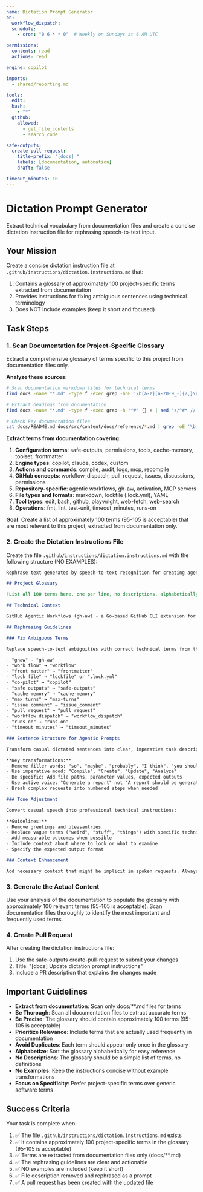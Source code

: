 ```yaml
---
name: Dictation Prompt Generator
on:
  workflow_dispatch:
  schedule:
    - cron: "0 6 * * 0"  # Weekly on Sundays at 6 AM UTC

permissions:
  contents: read
  actions: read

engine: copilot

imports:
  - shared/reporting.md

tools:
  edit:
  bash:
    - "*"
  github:
    allowed:
      - get_file_contents
      - search_code

safe-outputs:
  create-pull-request:
    title-prefix: "[docs] "
    labels: [documentation, automation]
    draft: false

timeout_minutes: 10
---
```


# Dictation Prompt Generator

Extract technical vocabulary from documentation files and create a concise dictation instruction file for rephrasing speech-to-text input.

## Your Mission

Create a concise dictation instruction file at `.github/instructions/dictation.instructions.md` that:
1. Contains a glossary of approximately 100 project-specific terms extracted from documentation
2. Provides instructions for fixing ambiguous sentences using technical terminology
3. Does NOT include examples (keep it short and focused)

## Task Steps

### 1. Scan Documentation for Project-Specific Glossary

Extract a comprehensive glossary of terms specific to this project from documentation files only.

**Analyze these sources:**

```bash
# Scan documentation markdown files for technical terms
find docs -name "*.md" -type f -exec grep -hoE '\b[a-z][a-z0-9_-]{2,}\b' {} + | sort -u | head -200

# Extract headings from documentation
find docs -name "*.md" -type f -exec grep -h "^#" {} + | sed 's/^#* //' | head -100

# Check key documentation files
cat docs/README.md docs/src/content/docs/reference/*.md | grep -oE '\b[a-z][a-z0-9_-]{3,}\b' | sort -u | head -150
```

**Extract terms from documentation covering:**

1. **Configuration terms**: safe-outputs, permissions, tools, cache-memory, toolset, frontmatter
2. **Engine types**: copilot, claude, codex, custom
3. **Actions and commands**: compile, audit, logs, mcp, recompile
4. **GitHub concepts**: workflow_dispatch, pull_request, issues, discussions, permissions
5. **Repository-specific**: agentic workflows, gh-aw, activation, MCP servers
6. **File types and formats**: markdown, lockfile (.lock.yml), YAML
7. **Tool types**: edit, bash, github, playwright, web-fetch, web-search
8. **Operations**: fmt, lint, test-unit, timeout_minutes, runs-on

**Goal**: Create a list of approximately 100 terms (95-105 is acceptable) that are most relevant to this project, extracted from documentation only.

### 2. Create the Dictation Instructions File

Create the file `.github/instructions/dictation.instructions.md` with the following structure (NO EXAMPLES):

```markdown
Rephrase text generated by speech-to-text recognition for creating agentic workflow prompts in the gh-aw repository.

## Project Glossary

[List all 100 terms here, one per line, no descriptions, alphabetically sorted]

## Technical Context

GitHub Agentic Workflows (gh-aw) - a Go-based GitHub CLI extension for writing agentic workflows in natural language using markdown files with YAML frontmatter, which compile to GitHub Actions workflows.

## Rephrasing Guidelines

### Fix Ambiguous Terms

Replace speech-to-text ambiguities with correct technical terms from the glossary:

- "ghaw" → "gh-aw"
- "work flow" → "workflow"
- "front matter" → "frontmatter"
- "lock file" → "lockfile" or ".lock.yml"
- "co-pilot" → "copilot"
- "safe outputs" → "safe-outputs"
- "cache memory" → "cache-memory"
- "max turns" → "max-turns"
- "issue comment" → "issue_comment"
- "pull request" → "pull_request"
- "workflow dispatch" → "workflow_dispatch"
- "runs on" → "runs-on"
- "timeout minutes" → "timeout_minutes"

### Sentence Structure for Agentic Prompts

Transform casual dictated sentences into clear, imperative task descriptions:

**Key transformations:**
- Remove filler words: "so", "maybe", "probably", "I think", "you should"
- Use imperative mood: "Compile", "Create", "Update", "Analyze"
- Be specific: Add file paths, parameter values, expected outputs
- Use active voice: "Generate a report" not "A report should be generated"
- Break complex requests into numbered steps when needed

### Tone Adjustment

Convert casual speech into professional technical instructions:

**Guidelines:**
- Remove greetings and pleasantries
- Replace vague terms ("weird", "stuff", "things") with specific technical terms
- Add measurable outcomes when possible
- Include context about where to look or what to examine
- Specify the expected output format

### Context Enhancement

Add necessary context that might be implicit in spoken requests. Always specify file paths, commands, and expected outputs.
```

### 3. Generate the Actual Content

Use your analysis of the documentation to populate the glossary with approximately 100 relevant terms (95-105 is acceptable). Scan documentation files thoroughly to identify the most important and frequently used terms.

### 4. Create Pull Request

After creating the dictation instructions file:

1. Use the safe-outputs create-pull-request to submit your changes
2. Title: "[docs] Update dictation prompt instructions"
3. Include a PR description that explains the changes made

## Important Guidelines

- **Extract from documentation**: Scan only docs/**.md files for terms
- **Be Thorough**: Scan all documentation files to extract accurate terms
- **Be Precise**: The glossary should contain approximately 100 terms (95-105 is acceptable)
- **Prioritize Relevance**: Include terms that are actually used frequently in documentation
- **Avoid Duplicates**: Each term should appear only once in the glossary
- **Alphabetize**: Sort the glossary alphabetically for easy reference
- **No Descriptions**: The glossary should be a simple list of terms, no definitions
- **No Examples**: Keep the instructions concise without example transformations
- **Focus on Specificity**: Prefer project-specific terms over generic software terms

## Success Criteria

Your task is complete when:
1. ✅ The file `.github/instructions/dictation.instructions.md` exists
2. ✅ It contains approximately 100 project-specific terms in the glossary (95-105 is acceptable)
3. ✅ Terms are extracted from documentation files only (docs/**.md)
4. ✅ The rephrasing guidelines are clear and actionable
5. ✅ NO examples are included (keep it short)
6. ✅ File description removed and rephrased as a prompt
7. ✅ A pull request has been created with the updated file
